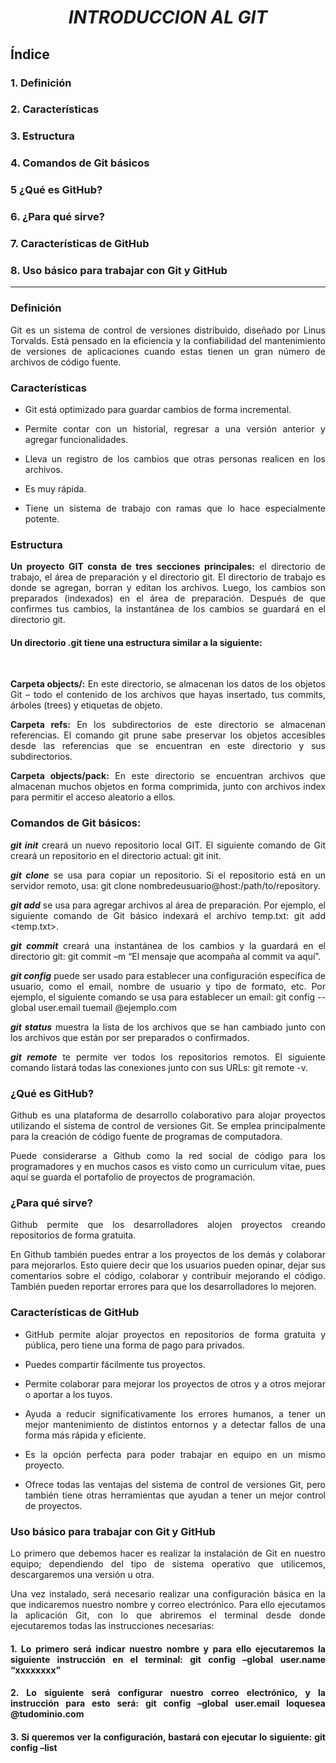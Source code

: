 # <center>***INTRODUCCION AL GIT***<center>

 ## **Índice**

 ### 1. Definición
 ### 2. Características
 ### 3. Estructura
 ### 4. Comandos de Git básicos
 ### 5 ¿Qué es GitHub?
 ### 6. ¿Para qué sirve?
 ### 7. Características de GitHub
 ### 8. Uso básico para trabajar con Git y GitHub

<hr> 


### **Definición**

<div style="text-align:justify">
Git es un sistema de control de versiones distribuido, diseñado por Linus Torvalds. Está pensado en la eficiencia y la confiabilidad del mantenimiento de versiones de aplicaciones cuando estas tienen un gran número de archivos de código fuente.



 ### **Características**



 - Git está optimizado para guardar cambios de forma incremental.


- Permite contar con un historial, regresar a una versión anterior y agregar funcionalidades.


- Lleva un registro de los cambios que otras personas realicen en los archivos.


- Es muy rápida. 


- Tiene un sistema de trabajo con ramas que lo hace especialmente potente.



 ### **Estructura**

 **Un proyecto GIT consta de tres secciones principales:** el directorio de trabajo, el área de preparación y el directorio git.
 El directorio de trabajo es donde se agregan, borran y editan los archivos. Luego, los cambios son preparados (indexados) en el área de preparación. Después de que confirmes tus cambios, la instantánea de los cambios se guardará en el directorio git.
 

 #### **Un directorio .git tiene una estructura similar a la siguiente:**
 <br>

**Carpeta objects/:** En este directorio, se almacenan los datos de los objetos Git – todo el contenido de los archivos que hayas insertado, tus commits, árboles (trees) y etiquetas de objeto.

**Carpeta refs:** En los subdirectorios de este directorio se almacenan referencias. El comando git prune sabe preservar los objetos accesibles desde las referencias que se encuentran en este directorio y sus subdirectorios.

**Carpeta objects/pack:** En este directorio se encuentran archivos que almacenan muchos objetos en forma comprimida, junto con archivos index para permitir el acceso aleatorio a ellos.



 ### **Comandos de Git básicos:**
 


***git init*** creará un nuevo repositorio local GIT. El siguiente comando de Git creará un repositorio en el directorio actual: git init. 

***git clone*** se usa para copiar un repositorio. Si el repositorio está en un servidor remoto, usa: git clone nombredeusuario@host:/path/to/repository.

***git add*** se usa para agregar archivos al área de preparación. Por ejemplo, el siguiente comando de Git básico indexará el archivo temp.txt: git add <temp.txt>.

***git commit*** creará una instantánea de los cambios y la guardará en el directorio git: git commit –m “El mensaje que acompaña al commit va aquí”.

***git config*** puede ser usado para establecer una configuración específica de usuario, como el email, nombre de usuario y tipo de formato, etc. Por ejemplo, el siguiente comando se usa para establecer un email: git config --global user.email tuemail @ejemplo.com

***git status*** muestra la lista de los archivos que se han cambiado junto con los archivos que están por ser preparados o confirmados.

***git remote*** te permite ver todos los repositorios remotos. El siguiente comando listará todas las conexiones junto con sus URLs:
git remote -v.



### **¿Qué es GitHub?**

Github es una plataforma de desarrollo colaborativo para alojar proyectos utilizando el sistema de control de versiones Git. Se emplea principalmente para la creación de código fuente de programas de computadora.

Puede considerarse a Github como la red social de código para los programadores y en muchos casos es visto como un curriculum vitae, pues aquí se guarda el portafolio de proyectos de programación.



### **¿Para qué sirve?**

Github permite que los desarrolladores alojen proyectos creando repositorios de forma gratuita. 

En Github también puedes entrar a los proyectos de los demás y colaborar para mejorarlos. Esto quiere decir que los usuarios pueden opinar, dejar sus comentarios sobre el código, colaborar y contribuir mejorando el código. También pueden reportar errores para que los desarrolladores lo mejoren.



### **Características de GitHub**



- GitHub permite alojar proyectos en repositorios de forma gratuita y pública, pero tiene una forma de pago para privados.

- Puedes compartir fácilmente tus proyectos.

- Permite colaborar para mejorar los proyectos de otros y a otros mejorar o aportar a los tuyos.

- Ayuda a reducir significativamente los errores humanos, a tener un mejor mantenimiento de distintos entornos y a detectar fallos de una forma más rápida y eficiente.

- Es la opción perfecta para poder trabajar en equipo en un mismo proyecto.

- Ofrece todas las ventajas del sistema de control de versiones Git, pero también tiene otras herramientas que ayudan a tener un mejor control de proyectos.



### **Uso básico para trabajar con Git y GitHub**


Lo primero que debemos hacer es realizar la instalación de Git en nuestro equipo; dependiendo del tipo de sistema operativo que utilicemos, descargaremos una versión u otra. 

Una vez instalado, será necesario realizar una configuración básica en la que indicaremos nuestro nombre y correo electrónico. Para ello ejecutamos la aplicación Git, con lo que abriremos el terminal desde donde ejecutaremos todas las instrucciones necesarias:

#### 1. Lo primero será indicar nuestro nombre y para ello ejecutaremos la siguiente instrucción en el terminal: git config –global user.name “xxxxxxxx”



 #### 2. Lo siguiente será configurar nuestro correo electrónico, y la instrucción para esto será: git config –global user.email loquesea @tudominio.com



 #### 3. Si queremos ver la configuración, bastará con ejecutar lo siguiente: git config –list

</div>



